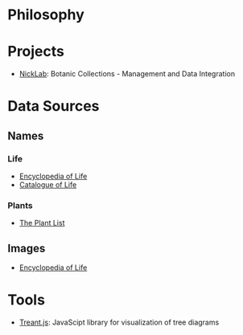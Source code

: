 <!-- TITLE: A-PART-OF-NATURE -->
<!-- SUBTITLE: Although it often feels as if we were apart from nature, we are indeed a part of nature! -->

# Philosophy
# Projects
* [NickLab](/nick-lab): Botanic Collections - Management and Data Integration

# Data Sources
## Names
### Life
* [Encyclopedia of Life](http://www.eol.org)
* [Catalogue of Life](http://www.catalogueoflife.org/)
### Plants
* [The Plant List](http://www.theplantlist.org/)
## Images
* [Encyclopedia of Life](http://www.eol.org)
# Tools
* [Treant.js](http://fperucic.github.io/treant-js/): JavaScipt library for visualization of tree diagrams
